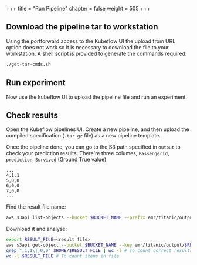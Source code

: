 +++
title = "Run Pipeline"
chapter = false
weight = 505
+++

## Download the pipeline tar to workstation

Using the portforward access to the Kubeflow UI the upload from URL option does not work so it is necessary to download the file to your workstation.
A shell script is provided to generate the commands required.
```sh
./get-tar-cmds.sh
```

## Run experiment

Now use the kubeflow UI to upload the pipeline file and run an experiment.

## Check results

Open the Kubeflow pipelines UI. Create a new pipeline, and then upload the compiled specification (`.tar.gz` file) as a new pipeline template.

Once the pipeline done, you can go to the S3 path specified in `output` to check your prediction results. There're three columes, `PassengerId`, `prediction`, `Survived` (Ground True value)

```
...
4,1,1
5,0,0
6,0,0
7,0,0
...
```

Find the result file name:

```sh
aws s3api list-objects --bucket $BUCKET_NAME --prefix emr/titanic/output
```

Download it and analyse:

```sh
export RESULT_FILE=<result file>
aws s3api get-object --bucket $BUCKET_NAME --key emr/titanic/output/$RESULT_FILE $HOME/$RESULT_FILE
grep ",1,1\|,0,0" $HOME/$RESULT_FILE | wc -l # To count correct results
wc -l $RESULT_FILE # To count items in file
```

